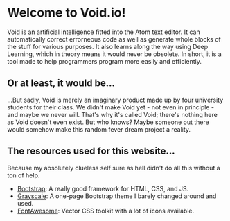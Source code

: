 # Welcome to Void.io!

Void is an artificial intelligence fitted into the Atom text editor. It can automatically correct errorneous code as well as generate whole blocks of the stuff for various purposes. It also learns along the way using Deep Learning, which in theory means it would never be obsolete. In short, it is a tool made to help programmers program more easily and efficiently. 

## Or at least, it would be... 

...But sadly, Void is merely an imaginary product made up by four university students for their class. We didn't make Void yet - not even in principle - and maybe we never will. That's why it's called Void; there's nothing here as Void doesn't even exist. But who knows? Maybe someone out there would somehow make this random fever dream project a reality. 

## The resources used for this website... 

Because my absolutely clueless self sure as hell didn't do all this without a ton of help.

* [Bootstrap](http://getbootstrap.com/): A really good framework for HTML, CSS, and JS. 
* [Grayscale](http://startbootstrap.com/template-overviews/grayscale/): A one-page Bootstrap theme I barely changed around and used.
* [FontAwesome](http://fontawesome.io/): Vector CSS toolkit with a lot of icons available.
